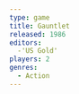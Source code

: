 ```yaml
---
type: game
title: Gauntlet
released: 1986
editors: 
  -'US Gold'
players: 2
genres:
  - Action
---
```

